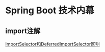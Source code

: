 # Spring Boot 技术内幕

## import注解
[ImportSelector和DeferredImportSelector区别](./spring-boot-demo/src/main/java/org/example/sb/selector)